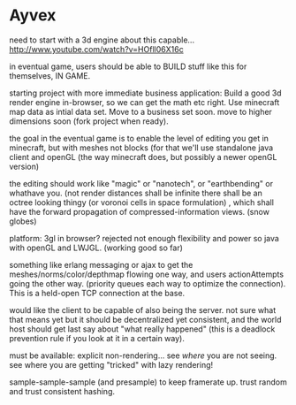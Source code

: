 Ayvex
=====


need to start with a 3d engine about this capable...
http://www.youtube.com/watch?v=HOfll06X16c

in eventual game, users should be able to BUILD stuff like this for themselves, IN GAME.

starting project with more immediate business application: Build a good 3d render engine 
in-browser, so we can get the math etc right.  Use minecraft map data as intial data set.
Move to a business set soon.  move to higher dimensions soon (fork project when ready).



the goal in the eventual game is to enable the level of editing you get in minecraft, but with meshes not blocks
(for that we'll use standalone java client and openGL (the way minecraft does, but possibly a newer openGL version)

the editing should work like "magic" or "nanotech", or "earthbending" or whathave you. (not
render distances shall be infinite
there shall be an octree looking thingy (or voronoi cells in space formulation) ,
which shall have the forward propagation of compressed-information views. (snow globes)

platform: 3gl in browser?  rejected not enough flexibility and power
  so java with openGL and LWJGL.  (working good so far)

something like erlang messaging or ajax to get the meshes/norms/color/depthmap  flowing one way, and users actionAttempts going the other way.  (priority queues each way to optimize the connection).  This is a held-open TCP connection at the base.

would like the client to be capable of also being the server.  not sure what that means yet but it should be decentralized yet consistent, and the world host should get last say about "what really happened"  (this is a deadlock prevention rule if you look at it in a certain way).

must be available: explicit non-rendering... see *where* you are not seeing. see where you are getting "tricked" with lazy rendering!

sample-sample-sample (and presample) to keep framerate up.  trust random and trust consistent hashing.















